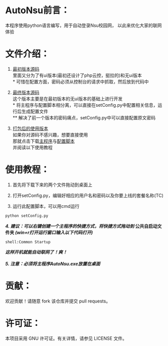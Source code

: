 # AutoNsu前言：

本程序使用python语言编写，用于自动登录Nsu校园网，
以此来优化大家的联网体验

# 文件介绍：

1. [最初版本源码](./2022-11-9最初版)
<br>里面又分为了有ui版本(最初还设计了php云控，挺拉的)和无ui版本
<br>* 可惜在配置方面，密码必须从控制台的请求中抓取，然后放到代码中

2. [最终版本源码](./2022-11-9最初版)
<br>这个版本主要是在最初版本的无ui版本的基础上进行开发
<br>* 将主程序与配置脚本相分离，可以直接在setConfig.py中配置相关信息，运行后生成配置文件
<br>** 解决了前一个版本的密码痛点，setConfig.py中可以直接配置原文密码

3. [打包后的使用版本](./使用版本)
<br>如果你对源码不感兴趣，想要直接使用
<br>那就点击下载[主程序](./使用版本/AutoNsu.exe)与[配置脚本](./使用版本/setConfig.py)
<br>并阅读以下使用教程

# 使用教程：

1. 首先将下载下来的两个文件拖动到桌面上

2. 打开setConfig.py，编辑好相应的用户名和密码以及你要上线的套餐名称(TC)

3. 运行此配置脚本，可以用cmd运行
```python
python setConfig.py
```
***4. 建议：可以右键创建一个主程序的快捷方式，将快捷方式拖动到* 公共自启动文件夹 *(win+r打开运行窗口输入以下代码打开)***
```shell
shell:Common Startup
```
***这样开机就能自动联网了！爽！***
<br><br>
***5. 注意：必须将主程序AutoNsu.exe放置在桌面***

# 贡献：

欢迎贡献！请随意 fork 该仓库并提交 pull requests。

# 许可证：

本项目采用 GNU 许可证。有关详情，请参见 LICENSE 文件。
